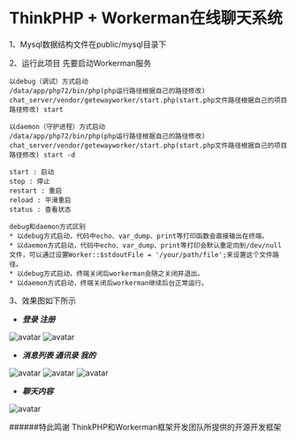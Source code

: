 ThinkPHP + Workerman在线聊天系统
==============================
1、Mysql数据结构文件在public/mysql目录下

2、运行此项目 先要启动Workerman服务
```
以debug（调试）方式启动
/data/app/php72/bin/php(php运行路径根据自己的路径修改) chat_server/vendor/getewayworker/start.php(start.php文件路径根据自己的项目路径修改) start

以daemon（守护进程）方式启动
/data/app/php72/bin/php(php运行路径根据自己的路径修改) chat_server/vendor/getewayworker/start.php(start.php文件路径根据自己的项目路径修改) start -d

start : 启动
stop : 停止
restart : 重启
reload : 平滑重启
status : 查看状态

debug和daemon方式区别
* 以debug方式启动，代码中echo、var_dump、print等打印函数会直接输出在终端。
* 以daemon方式启动，代码中echo、var_dump、print等打印会默认重定向到/dev/null文件，可以通过设置Worker::$stdoutFile = '/your/path/file';来设置这个文件路径。
* 以debug方式启动，终端关闭后workerman会随之关闭并退出。
* 以daemon方式启动，终端关闭后workerman继续后台正常运行。
```

3、效果图如下所示

* ***登录    注册***

![avatar](public/upload/effect_picture/login.jpg)
![avatar](public/upload/effect_picture/register.jpg)

* ***消息列表   通讯录    我的***

![avatar](public/upload/effect_picture/lists.jpg)
![avatar](public/upload/effect_picture/index.jpg)
![avatar](public/upload/effect_picture/user.jpg)

* ***聊天内容***

![avatar](public/upload/effect_picture/content.jpg)


######特此鸣谢 ThinkPHP和Workerman框架开发团队所提供的开源开发框架
